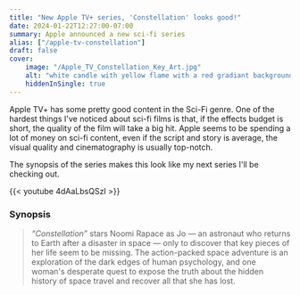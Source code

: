 ```yaml
---
title: "New Apple TV+ series, 'Constellation' looks good!"
date: 2024-01-22T12:27:00-07:00
summary: Apple announced a new sci-fi series
alias: ["/apple-tv-constellation"]
draft: false
cover:
    image: "/Apple_TV_Constellation_Key_Art.jpg"
    alt: "white candle with yellow flame with a red gradiant background"
    hiddenInSingle: true
---
```


Apple TV+ has some pretty good content in the Sci-Fi genre. One of the hardest things I've noticed about sci-fi films is that, if the effects budget is short, the quality of the film will take a big hit. Apple seems to be spending a lot of money on sci-fi content, even if the script and story is average, the visual quality and cinematography is usually top-notch. 

The synopsis of the series makes this look like my next series I'll be checking out. 

{{< youtube 4dAaLbsQSzI >}}
### Synopsis
> *“Constellation”*  stars Noomi Rapace as Jo — an astronaut who returns to Earth after a disaster in space — only to discover that key pieces of her life seem to be missing. The action-packed space adventure is an exploration of the dark edges of human psychology, and one woman's desperate quest to expose the truth about the hidden history of space travel and recover all that she has lost.
